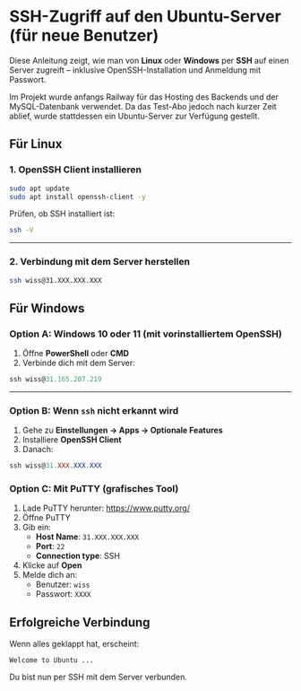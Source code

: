 
# SSH-Zugriff auf den Ubuntu-Server (für neue Benutzer)

Diese Anleitung zeigt, wie man von **Linux** oder **Windows** per **SSH** auf einen Server zugreift – inklusive OpenSSH-Installation und Anmeldung mit Passwort.

Im Projekt wurde anfangs Railway für das Hosting des Backends und der MySQL-Datenbank verwendet. Da das Test-Abo jedoch nach kurzer Zeit ablief, wurde stattdessen ein Ubuntu-Server zur Verfügung gestellt.


## Für Linux

### 1. OpenSSH Client installieren

```bash
sudo apt update
sudo apt install openssh-client -y
```

Prüfen, ob SSH installiert ist:

```bash
ssh -V
```

---

### 2. Verbindung mit dem Server herstellen

```bash
ssh wiss@31.XXX.XXX.XXX
```

##  Für Windows

### Option A: Windows 10 oder 11 (mit vorinstalliertem OpenSSH)

1. Öffne **PowerShell** oder **CMD**
2. Verbinde dich mit dem Server:

```powershell
ssh wiss@31.165.207.219
```

---

### Option B: Wenn `ssh` nicht erkannt wird

1. Gehe zu **Einstellungen → Apps → Optionale Features**
2. Installiere **OpenSSH Client**
3. Danach:

```powershell
ssh wiss@31.XXX.XXX.XXX
```

### Option C: Mit PuTTY (grafisches Tool)

1. Lade PuTTY herunter: https://www.putty.org/
2. Öffne PuTTY
3. Gib ein:
   - **Host Name**: `31.XXX.XXX.XXX`
   - **Port**: `22`
   - **Connection type**: SSH
4. Klicke auf **Open**
5. Melde dich an:
   - Benutzer: `wiss`
   - Passwort: `XXXX`


## Erfolgreiche Verbindung

Wenn alles geklappt hat, erscheint:

```
Welcome to Ubuntu ...
```

Du bist nun per SSH mit dem Server verbunden.
